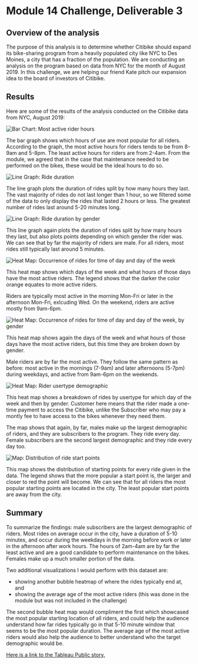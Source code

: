 # Module 14 Challenge, Deliverable 3
 
## Overview of the analysis
The purpose of this analysis is to determine whether Citibike should expand its bike-sharing program from a heavily populated city like NYC to Des Moines, a city that has a fraction of the population. We are conducting an analysis on the program based on data from NYC for the month of August 2019. In this challenge, we are helping our friend Kate pitch our expansion idea to the board of investors of Citibike.

## Results
Here are some of the results of the analysis conducted on the Citibike data from NYC, August 2019:

![Bar Chart: Most active rider hours](resources/1.png)

The bar graph shows which hours of use are most popular for all riders. According to the graph, the most active hours for riders tends to be from 8-9am and 5-8pm. The least active hours for riders are from 2-4am. From the module, we agreed that in the case that maintenance needed to be performed on the bikes, these would be the ideal hours to do so.

![Line Graph: Ride duration](resources/2.png)

The line graph plots the duration of rides split by how many hours they last. The vast majority of rides do not last longer than 1 hour, so we filtered some of the data to only display the rides that lasted 2 hours or less. The greatest number of rides last around 5-20 minutes long.

![Line Graph: Ride duration by gender](resources/3.png)

This line graph again plots the duration of rides split by how many hours they last, but also plots points depending on which gender the rider was. We can see that by far the majority of riders are male. For all riders, most rides still typically last around 5 minutes.

![Heat Map: Occurrence of rides for time of day and day of the week](resources/4.png)

This heat map shows which days of the week and what hours of those days have the most active riders. The legend shows that the darker the color orange equates to more active riders. 

Riders are typically most active in the morning Mon-Fri or later in the afternoon Mon-Fri, exlcuding Wed. On the weekend, riders are active mostly from 9am-6pm.

![Heat Map: Occurrence of rides for time of day and day of the week, by gender](resources/5.png)

This heat map shows again the days of the week and what hours of those days have the most active riders, but this time they are broken down by gender.

Male riders are by far the most active. They follow the same pattern as before: most active in the mornings (7-9am) and later afternoons (5-7pm) during weekdays, and active from 9am-6pm on the weekends.

![Heat Map: Rider usertype demographic](resources/6.png)

This heat map shows a breakdown of rides by usertype for which day of the week and then by gender. Customer here means that the rider made a one-time payment to access the Citibike, unlike the Subscriber who may pay a montly fee to have access to the bikes whenever they need them.

The map shows that again, by far, males make up the largest demographic of riders, and they are subscribers to the program. They ride every day. Female subscribers are the second largest demographic and they ride every day too.

![Map: Distribution of ride start points](resources/7.png)

This map shows the distribution of starting points for every ride given in the data. The legend shows that the more popular a start point is, the larger and closer to red the point will become. We can see that for all riders the most popular starting points are located in the city. The least popular start points are away from the city.

## Summary
To summarize the findings: male subscribers are the largest demographic of riders. Most rides on average occur in the city, have a duration of 5-10 minutes, and occur during the weekdays in the morning before work or later in the afternoon after work hours. The hours of 2am-4am are by far the least active and are a good candidate to perform maintenance on the bikes. Females make up a much smaller portion of the data.

Two additional visualizations I would perform with this dataset are:
- showing another bubble heatmap of where the rides typically end at, and
- showing the average age of the most active riders (this was done in the module but was not included in the challenge)

The second bubble heat map would compliment the first which showcased the most popular starting location of all riders, and
could help the audience understand how far rides typically go in that 5-10 minute window that seems to be the most popular duration. The average age of the most active riders would also help the audience to better understand who the target demographic would be.

[Here is a link to the Tableau Public story.](https://public.tableau.com/app/profile/ethan.dirksen/viz/Module-14-Challenge_16659782276790/Story1?publish=yes)
